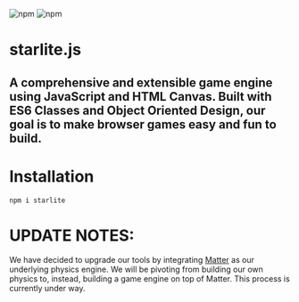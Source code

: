 <img alt="npm" src="https://img.shields.io/npm/v/starlite"> <img alt="npm" src="https://img.shields.io/npm/dt/starlite?style=flat-square">

# starlite.js

## A comprehensive and extensible game engine using JavaScript and HTML Canvas. Built with ES6 Classes and Object Oriented Design, our goal is to make browser games easy and fun to build.

# Installation

`npm i starlite`

# UPDATE NOTES:

We have decided to upgrade our tools by integrating [Matter]() as our underlying physics engine.
We will be pivoting from building our own physics to, instead, building a game engine on top of Matter.
This process is currently under way.

